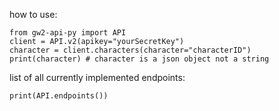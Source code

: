 how to use:
```
from gw2-api-py import API
client = API.v2(apikey="yourSecretKey")
character = client.characters(character="characterID")
print(character) # character is a json object not a string
```

list of all currently implemented endpoints:
```
print(API.endpoints())
```
